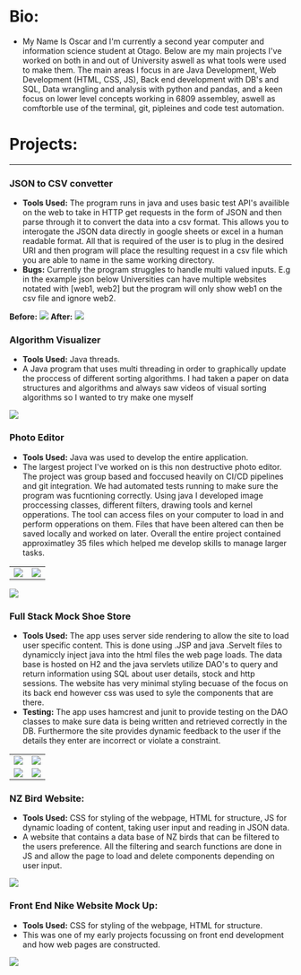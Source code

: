 <title>Portfolio</title>

# Bio:
- My Name Is Oscar and I'm currently a second year computer and information science student at Otago. Below are my main projects I've worked on both in and out of University aswell as what tools were used to make them. The main areas I focus in are Java Development, Web Development (HTML, CSS, JS), Back end development with DB's and SQL, Data wrangling and analysis with python and pandas, and a keen focus on lower level concepts working in 6809 assembley, aswell as comftorble use of the terminal, git, pipleines and code test automation.

# Projects:

---

### JSON to CSV convetter
- <strong>Tools Used:</strong> The program runs in java and uses basic test API's availible on the web to take in HTTP get requests in the form of JSON and then parse through it to convert the data into a csv format. This allows you to interogate the JSON data directly in google sheets or excel in a human readable format. All that is required of the user is to plug in the desired URI and then program will place the resulting request in a csv file which you are able to name in the same working directory.
- <strong>Bugs:</strong> Currently the program struggles to handle multi valued inputs. E.g in the example json below Universities can have multiple websites notated with [web1, web2] but the program will only show web1 on the csv file and ignore web2.

<strong>Before:</strong>
<img src="images/json.png">
<strong>After:</strong>
<img src="images/excel.png"> 

### Algorithm Visualizer
- <strong>Tools Used:</strong> Java threads.
- A Java program that uses multi threading in order to graphically update the proccess of different sorting algorithms. I had taken a paper on data structures and algorithms and always saw videos of visual sorting algorithms so I wanted to try make one myself

<img src="images/Screen Shot 2023-07-27 at 4.05.58 PM.png"/>

### Photo Editor
- <strong>Tools Used:</strong> Java was used to develop the entire application.
- The largest project I've worked on is this non destructive photo editor. The project was group based and foccused heavily on CI/CD pipelines and git integration. We had automated tests running to make sure the program was fucntioning correctly. Using java I developed image proccessing classes, different filters, drawing tools and kernel opperations. The tool can access files on your computer to load in and perform opperations on them. Files that have been altered can then be saved locally and worked on later. Overall the entire project contained approximatley 35 files which helped me develop skills to manage larger tasks.

|  |  |
|----------|----------|
| <img src="images/a1.png"> | <img src="images/a2.png"> |

<img src="images/a3.png"> 

### Full Stack Mock Shoe Store
- <strong>Tools Used:</strong> The app uses server side rendering to allow the site to load user specific content. This is done using .JSP and java .Servelt files to dynamiccly inject java into the html files the web page loads. The data base is hosted on H2 and the java servlets utilize DAO's to query and return information using SQL about user details, stock and http sessions. The website has very minimal styling becuase of the focus on its back end however css was used to syle the components that are there.
- <strong>Testing:</strong> The app uses hamcrest and junit to provide testing on the DAO classes to make sure data is being written and retrieved correctly in the DB. Furthermore the site provides dynamic feedback to the user if the details they enter are incorrect or violate a constraint.

|  |  |
|----------|----------|
| <img src="images/fs5.png"> | <img src="images/fs2.png"> |
| <img src="images/fs3.png"> | <img src="images/fs4.png"> |

### NZ Bird Website:
- <strong>Tools Used:</strong> CSS for styling of the webpage, HTML for structure, JS for dynamic loading of content, taking user input and reading in JSON data.
- A website that contains a data base of NZ birds that can be filtered to the users preference. All the filtering and search functions are done in JS and allow the page to load and delete components depending on user input. 

<img src="images/updateBird.png">


### Front End Nike Website Mock Up:
- <strong>Tools Used:</strong> CSS for styling of the webpage, HTML for structure.
- This was one of my early projects focussing on front end development and how web pages are constructed.

<img src="images/Screen Shot 2023-07-27 at 4.12.42 PM.png">


